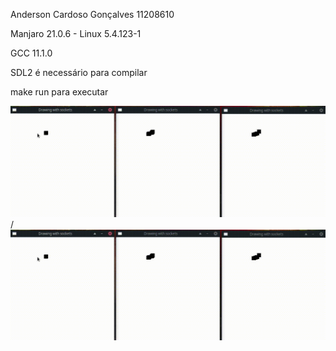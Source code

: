 Anderson Cardoso Gonçalves 11208610

Manjaro 21.0.6 - Linux 5.4.123-1

GCC 11.1.0

SDL2 é necessário para compilar

make run para executar

![gif](gifdotgif.gif)/![](gifdotgif.gif)